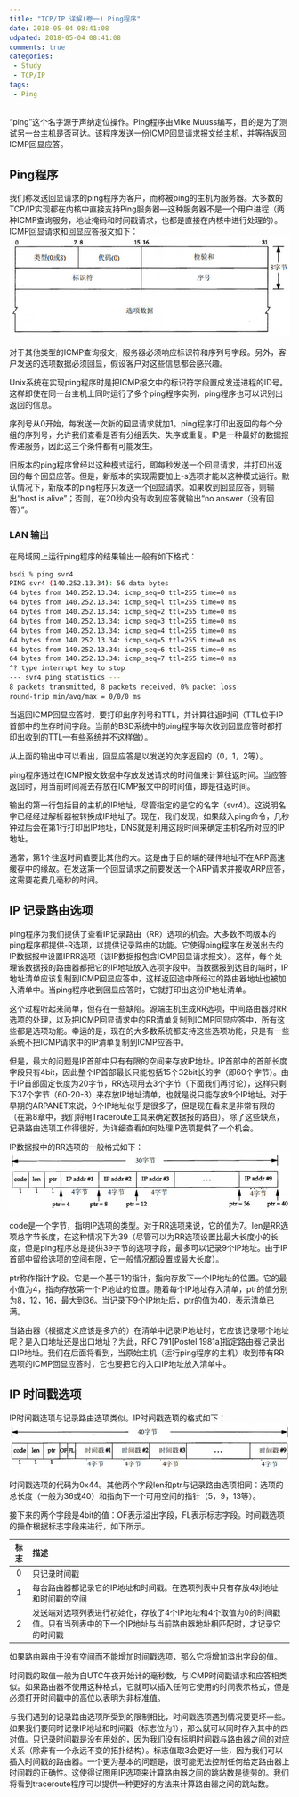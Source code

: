 ```yaml
---
title: "TCP/IP 详解(卷一) Ping程序"
date: 2018-05-04 08:41:08
udpated: 2018-05-04 08:41:08
comments: true
categories:
 - Study
 - TCP/IP
tags:
 - Ping
---
```


“ping”这个名字源于声纳定位操作。Ping程序由Mike Muuss编写，目的是为了测试另一台主机是否可达。该程序发送一份ICMP回显请求报文给主机，并等待返回ICMP回显应答。

## Ping程序

我们称发送回显请求的ping程序为客户，而称被ping的主机为服务器。大多数的TCP/IP实现都在内核中直接支持Ping服务器—这种服务器不是一个用户进程（两种ICMP查询服务，地址掩码和时间戳请求，也都是直接在内核中进行处理的）。
ICMP回显请求和回显应答报文如下：
![](/images/tcp-ip/icmp-echo-format.jpg)

对于其他类型的ICMP查询报文，服务器必须响应标识符和序列号字段。另外，客户发送的选项数据必须回显，假设客户对这些信息都会感兴趣。

Unix系统在实现ping程序时是把ICMP报文中的标识符字段置成发送进程的ID号。这样即使在同一台主机上同时运行了多个ping程序实例，ping程序也可以识别出返回的信息。

序列号从0开始，每发送一次新的回显请求就加1。ping程序打印出返回的每个分组的序列号，允许我们查看是否有分组丢失、失序或重复。IP是一种最好的数据报传递服务，因此这三个条件都有可能发生。

旧版本的ping程序曾经以这种模式运行，即每秒发送一个回显请求，并打印出返回的每个回显应答。但是，新版本的实现需要加上-s选项才能以这种模式运行。默认情况下，新版本的ping程序只发送一个回显请求。如果收到回显应答，则输出“host is alive”；否则，在20秒内没有收到应答就输出“no answer（没有回答）”。
<!--more-->

### LAN 输出

在局域网上运行ping程序的结果输出一般有如下格式：
```sh
bsdi % ping svr4
PING svr4 (140.252.13.34): 56 data bytes
64 bytes from 140.252.13.34: icmp_seq=0 ttl=255 time=0 ms
64 bytes from 140.252.13.34: icmp_seq=l ttl=255 time=0 ms
64 bytes from 140.252.13.34: icmp_seq=2 ttl=255 time=0 ms
64 bytes from 140.252.13.34: icmp_seq=3 ttl=255 time=0 ms
64 bytes from 140.252.13.34: icmp_seq=4 ttl=255 time=0 ms
64 bytes from 140.252.13.34: icmp_seq=5 ttl=255 time=0 ms
64 bytes from 140.252.13.34: icmp_seq=6 ttl=255 time=0 ms
64 bytes from 140.252.13.34: icmp_seq=7 ttl=255 time=0 ms
^? type interrupt key to stop
--- svr4 ping statistics ---
8 packets transmitted, 8 packets received, 0% packet loss
round-trip min/avg/max = 0/0/0 ms
```

当返回ICMP回显应答时，要打印出序列号和TTL，并计算往返时间（TTL位于IP首部中的生存时间字段。当前的BSD系统中的ping程序每次收到回显应答时都打印出收到的TTL—有些系统并不这样做）。

从上面的输出中可以看出，回显应答是以发送的次序返回的（0，1，2等）。

ping程序通过在ICMP报文数据中存放发送请求的时间值来计算往返时间。当应答返回时，用当前时间减去存放在ICMP报文中的时间值，即是往返时间。

输出的第一行包括目的主机的IP地址，尽管指定的是它的名字（svr4）。这说明名字已经经过解析器被转换成IP地址了。现在，我们发现，如果敲入ping命令，几秒钟过后会在第1行打印出IP地址，DNS就是利用这段时间来确定主机名所对应的IP地址。

通常，第1个往返时间值要比其他的大。这是由于目的端的硬件地址不在ARP高速缓存中的缘故。在发送第一个回显请求之前要发送一个ARP请求并接收ARP应答，这需要花费几毫秒的时间。

## IP 记录路由选项

ping程序为我们提供了查看IP记录路由（RR）选项的机会。大多数不同版本的ping程序都提供-R选项，以提供记录路由的功能。它使得ping程序在发送出去的IP数据报中设置IPRR选项（该IP数据报包含ICMP回显请求报文）。这样，每个处理该数据报的路由器都把它的IP地址放入选项字段中。当数据报到达目的端时，IP地址清单应该复制到ICMP回显应答中，这样返回途中所经过的路由器地址也被加入清单中。当ping程序收到回显应答时，它就打印出这份IP地址清单。

这个过程听起来简单，但存在一些缺陷。源端主机生成RR选项，中间路由器对RR选项的处理，以及把ICMP回显请求中的RR清单复制到ICMP回显应答中，所有这些都是选项功能。幸运的是，现在的大多数系统都支持这些选项功能，只是有一些系统不把ICMP请求中的IP清单复制到ICMP应答中。

但是，最大的问题是IP首部中只有有限的空间来存放IP地址。IP首部中的首部长度字段只有4bit，因此整个IP首部最长只能包括15个32bit长的字（即60个字节）。由于IP首部固定长度为20字节，RR选项用去3个字节（下面我们再讨论），这样只剩下37个字节（60-20-3）来存放IP地址清单，也就是说只能存放9个IP地址。对于早期的ARPANET来说，9个IP地址似乎是很多了，但是现在看来是非常有限的（在第8章中，我们将用Traceroute工具来确定数据报的路由）。除了这些缺点，记录路由选项工作得很好，为详细查看如何处理IP选项提供了一个机会。

IP数据报中的RR选项的一般格式如下：
![](/images/tcp-ip/ip-rr-format.jpg)

code是一个字节，指明IP选项的类型。对于RR选项来说，它的值为7。len是RR选项总字节长度，在这种情况下为39（尽管可以为RR选项设置比最大长度小的长度，但是ping程序总是提供39字节的选项字段，最多可以记录9个IP地址。由于IP首部中留给选项的空间有限，它一般情况都设置成最大长度）。

ptr称作指针字段。它是一个基于1的指针，指向存放下一个IP地址的位置。它的最小值为4，指向存放第一个IP地址的位置。随着每个IP地址存入清单，ptr的值分别为8，12，16，最大到36。当记录下9个IP地址后，ptr的值为40，表示清单已满。

当路由器（根据定义应该是多穴的）在清单中记录IP地址时，它应该记录哪个地址呢？是入口地址还是出口地址？为此，RFC 791[Postel 1981a]指定路由器记录出口IP地址。我们在后面将看到，当原始主机（运行ping程序的主机）收到带有RR选项的ICMP回显应答时，它也要把它的入口IP地址放入清单中。

## IP 时间戳选项

IP时间戳选项与记录路由选项类似。IP时间戳选项的格式如下：
![](/images/tcp-ip/ip-timestamp-format.jpg)

时间戳选项的代码为0x44。其他两个字段len和ptr与记录路由选项相同：选项的总长度（一般为36或40）和指向下一个可用空间的指针（5，9，13等）。

接下来的两个字段是4bit的值：OF表示溢出字段，FL表示标志字段。时间戳选项的操作根据标志字段来进行，如下所示。

| 标志 | 描述 |
|:----:|:-----|
| 0    | 只记录时间戳                                                                                                  |
| 1    | 每台路由器都记录它的IP地址和时间戳。在选项列表中只有存放4对地址和时间戳的空间                                               |
| 2    | 发送端对选项列表进行初始化，存放了4个IP地址和4个取值为0的时间戳值。只有当列表中的下一个IP地址与当前路由器地址相匹配时，才记录它的时间戳 |

如果路由器由于没有空间而不能增加时间戳选项，那么它将增加溢出字段的值。

时间戳的取值一般为自UTC午夜开始计的毫秒数，与ICMP时间戳请求和应答相类似。如果路由器不使用这种格式，它就可以插入任何它使用的时间表示格式，但是必须打开时间戳中的高位以表明为非标准值。

与我们遇到的记录路由选项所受到的限制相比，时间戳选项遇到情况要更坏一些。如果我们要同时记录IP地址和时间戳（标志位为1），那么就可以同时存入其中的四对值。只记录时间戳是没有用处的，因为我们没有标明时间戳与路由器之间的对应关系（除非有一个永远不变的拓扑结构）。标志值取3会更好一些，因为我们可以插入时间戳的路由器。一个更为基本的问题是，很可能无法控制任何给定路由器上时间戳的正确性。这使得试图用IP选项来计算路由器之间的跳站数是徒劳的。我们将看到traceroute程序可以提供一种更好的方法来计算路由器之间的跳站数。
